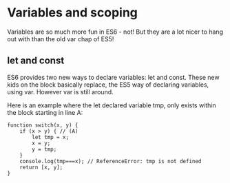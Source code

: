 # Variables and scoping
Variables are so much more fun in ES6 - not!
But they are a lot nicer to hang out with than the old var chap of ES5!

## let and const
ES6 provides two new ways to declare variables: let and const. These new kids on the block basically replace, the ES5 way of declaring variables, using var. However var is still around.


Here is an example where the let declared variable tmp, only exists within the block starting in line A:

```
function switch(x, y) {
    if (x > y) { // (A)
        let tmp = x;
        x = y;
        y = tmp;
    }
    console.log(tmp===x); // ReferenceError: tmp is not defined
    return [x, y];
}
```
